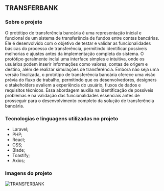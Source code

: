 

## TRANSFERBANK

### Sobre o projeto

O protótipo de transferência bancária é uma representação inicial e funcional de um sistema de transferência de fundos entre contas bancárias. Ele é desenvolvido com o objetivo de testar e validar as funcionalidades básicas do processo de transferência, permitindo identificar possíveis melhorias e ajustes antes da implementação completa do sistema. O protótipo geralmente inclui uma interface simples e intuitiva, onde os usuários podem inserir informações como valores, contas de origem e destino, além de realizar simulações de transferência. Embora não seja uma versão finalizada, o protótipo de transferência bancária oferece uma visão prévia do fluxo de trabalho, permitindo que os desenvolvedores, designers e stakeholders avaliem a experiência do usuário, fluxos de dados e requisitos técnicos. Essa abordagem auxilia na identificação de possíveis problemas e na validação das funcionalidades essenciais antes de prosseguir para o desenvolvimento completo da solução de transferência bancária.


### Tecnologias e linguagens utilizadas no projeto

- Laravel;
- PHP;
- React;
- CSS;
- Blade;
- Toastify;
- Axios;

### Imagens do projeto
![TRANSFERBANK](https://github.com/italoximendes/TransferBank/assets/65295398/761d1ad1-606f-4fed-880c-bb53cf868d7e)





